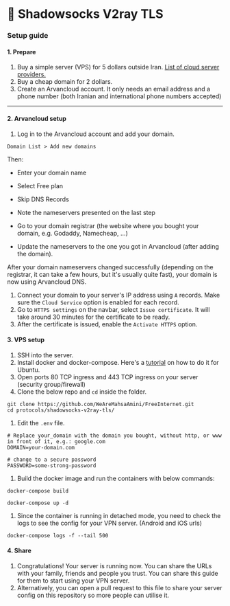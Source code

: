 # 🧦 Shadowsocks V2ray TLS

### Setup guide

#### 1. Prepare

1. Buy a simple server (VPS) for 5 dollars outside Iran. [List of cloud server providers.](https://github.com/hiddify/awesome-iran-freedom/blob/main/vps-providers.md)
2. Buy a cheap domain for 2 dollars.
3. Create an Arvancloud account. It only needs an email address and a phone number (both Iranian and international phone numbers accepted)

***

#### 2. Arvancloud setup

1. Log in to the Arvancloud account and add your domain.

```
Domain List > Add new domains
```



Then:

* Enter your domain name
* Select Free plan
* Skip DNS Records
* Note the nameservers presented on the last step



* Go to your domain registrar (the website where you bought your domain, e.g. Godaddy, Namecheap, ...)
* Update the nameservers to the one you got in Arvancloud (after adding the domain).

After your domain nameservers changed successfully (depending on the registrar, it can take a few hours, but it's usually quite fast), your domain is now using Arvancloud DNS.

1. Connect your domain to your server's IP address using `A` records. Make sure the `Cloud Service` option is enabled for each record.&#x20;
2. Go to `HTTPS settings` on the navbar, select `Issue certificate`. It will take around 30 minutes for the certificate to be ready.
3. After the certificate is issued, enable the `Activate HTTPS` option.&#x20;

#### 3. VPS setup

1. SSH into the server.
2. Install docker and docker-compose. Here's a [tutorial](https://www.digitalocean.com/community/tutorials/how-to-install-and-use-docker-on-ubuntu-20-04) on how to do it for Ubuntu.
3. Open ports 80 TCP ingress and 443 TCP ingress on your server (security group/firewall)
4. Clone the below repo and `cd` inside the folder.

```
git clone https://github.com/WeAreMahsaAmini/FreeInternet.git
cd protocols/shadowsocks-v2ray-tls/
```

1. Edit the `.env` file.

```
# Replace your_domain with the domain you bought, without http, or www in front of it, e.g.: google.com
DOMAIN=your-domain.com

# change to a secure password
PASSWORD=some-strong-password
```

1. Build the docker image and run the containers with below commands:

```
docker-compose build

docker-compose up -d
```

1. Since the container is running in detached mode, you need to check the logs to see the config for your VPN server. (Android and iOS urls)

```
docker-compose logs -f --tail 500
```

#### 4. Share

1. Congratulations! Your server is running now. You can share the URLs with your family, friends and people you trust. You can share this guide for them to start using your VPN server.
2. Alternatively, you can open a pull request to this file to share your server config on this repository so more people can utilise it.
